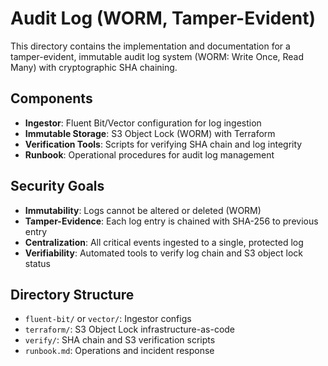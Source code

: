 # Audit Log (WORM, Tamper-Evident)

This directory contains the implementation and documentation for a tamper-evident, immutable audit log system (WORM: Write Once, Read Many) with cryptographic SHA chaining.

## Components

- **Ingestor**: Fluent Bit/Vector configuration for log ingestion   
- **Immutable Storage**: S3 Object Lock (WORM) with Terraform
- **Verification Tools**: Scripts for verifying SHA chain and log integrity
- **Runbook**: Operational procedures for audit log management

## Security Goals

- **Immutability**: Logs cannot be altered or deleted (WORM)
- **Tamper-Evidence**: Each log entry is chained with SHA-256 to previous entry
- **Centralization**: All critical events ingested to a single, protected log
- **Verifiability**: Automated tools to verify log chain and S3 object lock status

## Directory Structure

- `fluent-bit/` or `vector/`: Ingestor configs
- `terraform/`: S3 Object Lock infrastructure-as-code
- `verify/`: SHA chain and S3 verification scripts
- `runbook.md`: Operations and incident response
